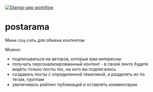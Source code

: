 [![Django-app workflow](https://github.com/kintolayli/postarama_docker/actions/workflows/main.yml/badge.svg)](https://github.com/kintolayli/postarama_docker/actions/workflows/main.yml)

# postarama
Мини соц-сеть для обмена контентом

Можно:
- подписываться на авторов, которые вам интересны
- получать персонализированнный контент - в своей ленте будете видеть только посты тех, на кого вы подписались
- создавать посты с определенной тематикой, и разделять их по тегам, группам
- увеличивать рейтинг публикаций и оставлять комментарии
